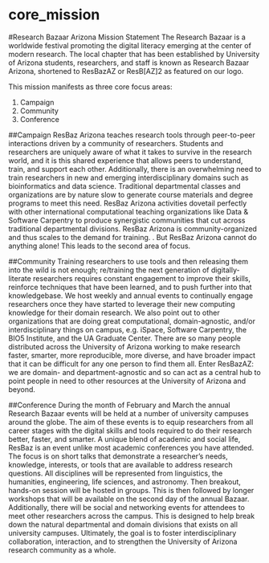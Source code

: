 # core_mission
#Research Bazaar Arizona Mission Statement
The Research Bazaar is a worldwide festival promoting the digital literacy emerging at the center of modern research. The local chapter that has been established by University of Arizona students, researchers, and staff is known as Research Bazaar Arizona, shortened to ResBazAZ or ResB[AZ]2 as featured on our logo.

This mission manifests as three core focus areas: 
1)	Campaign
2)	Community
3)	Conference

##Campaign 
ResBaz Arizona teaches research tools through peer-to-peer interactions driven by a community of researchers. Students and researchers are uniquely aware of what it takes to survive in the research world, and it is this shared experience that allows peers to understand, train, and support each other. Additionally, there is an overwhelming need to train researchers in new and emerging interdisciplinary domains such as bioinformatics and data science. Traditional departmental classes and organizations are by nature slow to generate course materials and degree programs to meet this need. ResBaz Arizona activities dovetail perfectly with other international computational teaching organizations like Data & Software Carpentry to produce synergistic communities that cut across traditional departmental divisions. ResBaz Arizona is community-organized and thus scales to the demand for training. . But ResBaz Arizona cannot do anything alone! This leads to the second area of focus.

##Community 
Training researchers to use tools and then releasing them into the wild is not enough; re/training the next generation of digitally-literate researchers requires constant engagement to improve their skills, reinforce techniques that have been learned, and to push further into that knowledgebase. We host weekly and annual events to continually engage researchers once they have started to leverage their new computing knowledge for their domain research. We also point out to other organizations that are doing great computational, domain-agnostic, and/or interdisciplinary things on campus, e.g. iSpace, Software Carpentry, the BIO5 Institute, and the UA Graduate Center. There are so many people distributed across the University of Arizona working to make research faster, smarter, more reproducible, more diverse, and have broader impact that it can be difficult for any one person to find them all. Enter ResBazAZ: we are domain- and department-agnostic and so can act as a central hub to point people in need to other resources at the University of Arizona and beyond.  

##Conference 
During the month of February and March the annual Research Bazaar events will be held at a number of university campuses around the globe. The aim of these events is to equip researchers from all career stages with the digital skills and tools required to do their research better, faster, and smarter. A unique blend of academic and social life, ResBaz is an event unlike most academic conferences you have attended. The focus is on short talks that demonstrate a researcher’s needs, knowledge, interests, or tools that are available to address research questions. All disciplines will be represented from linguistics, the humanities, engineering, life sciences, and astronomy. Then breakout, hands-on session will be hosted in groups. This is then followed by longer workshops that will be available on the second day of the annual Bazaar. Additionally, there will be social and networking events for attendees to meet other researchers across the campus. This is designed to help break down the natural departmental and domain divisions that exists on all university campuses. Ultimately, the goal is to foster interdisciplinary collaboration, interaction, and to strengthen the University of Arizona research community as a whole.
